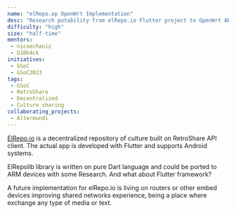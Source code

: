 ```yaml
---
name: "elRepo.op OpenWrt Implementation"
desc: "Research potability from elRepo.io Flutter project to OpenWrt ARM devices"
difficulty: "high"
size: "half-time"
mentors:
 - nicoechaniz
 - G10h4ck
initiatives:
 - GSoC
 - GSoC2023
tags:
 - GSoC
 - RetroShare
 - Decentralized
 - Culture sharing
collaborating_projects:
 - Altermundi
---
```


[ElRepo.io](https://elrepo.io) is a decentralized repository of culture built on RetroShare API client.
The actual app is developed with Flutter and supports Android systems.

ElRepolib library is written on pure Dart language and could be ported to ARM devices with some Research.
And what about Flutter framework?

A future implementation for elRepo.io is living on routers or other embed devices improving shared
networks experience, being a place where exchange any type of media or text.
